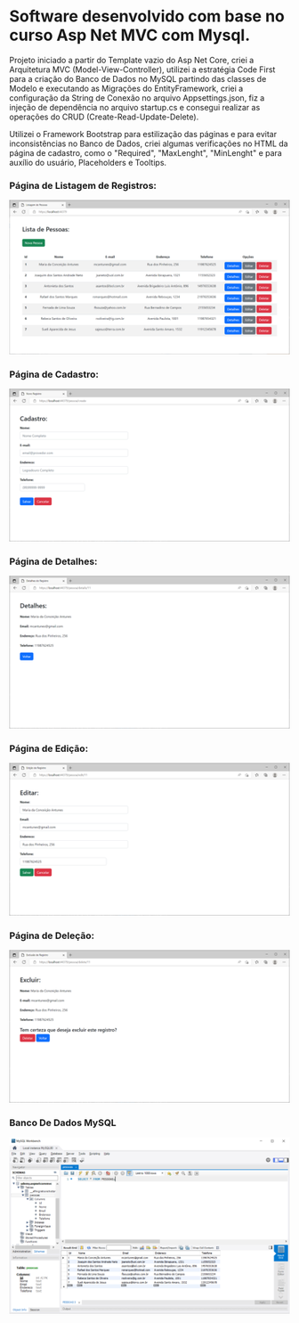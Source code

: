 # Software desenvolvido com base no curso Asp Net MVC com Mysql. #

Projeto iniciado a partir do Template vazio do Asp Net Core, criei a Arquitetura MVC (Model-View-Controller), utilizei a estratégia Code First para a criação do Banco de Dados no MySQL partindo das classes de Modelo e executando as Migrações  do EntityFramework, criei a configuração da String de Conexão no arquivo Appsettings.json, fiz a injeção de dependência no arquivo startup.cs e consegui realizar as operações do CRUD (Create-Read-Update-Delete).

Utilizei o Framework Bootstrap para estilização das páginas e para evitar inconsistências no Banco de Dados, criei algumas verificações no HTML da página de cadastro, como o "Required", "MaxLenght", "MinLenght" e para auxílio do usuário, Placeholders e Tooltips.

### Página de Listagem de Registros: ###
![Listagem de Registros](Docs/imgs/Listagem.png)

### Página de Cadastro: ###
![Criação](Docs/imgs/Cadastro.png)

### Página de Detalhes: ###
![Detalhes](Docs/imgs/Detalhes.png)

### Página de Edição: ###
![Edição](Docs/imgs/Editar.png)

### Página de Deleção: ###
![Deleção](Docs/imgs/Deletar.png)

### Banco De Dados MySQL ###
![Banco De Dados](Docs/imgs/BancoDeDados.png)